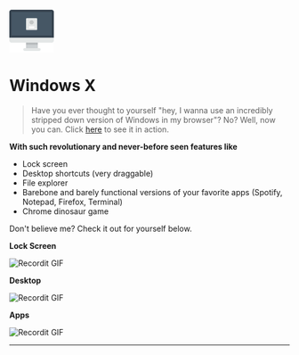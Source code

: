 <a href="http://windows-x.com"><img src="src/assets/imac.png" width=80 title="Windows X" alt="Windows X"></a>
# Windows X

> Have you ever thought to yourself "hey, I wanna use an incredibly stripped down version of Windows in my browser"? No? Well, now you can. Click <a href="http://windows-x.com">here</a> to see it in action. 

**With such revolutionary and never-before seen features like**
- Lock screen
- Desktop shortcuts (very draggable)
- File explorer
- Barebone and barely functional versions of your favorite apps (Spotify, Notepad, Firefox, Terminal)
- Chrome dinosaur game

Don't believe me? Check it out for yourself below.

**Lock Screen**

![Recordit GIF](src/assets/screen/lockscreen.gif)

**Desktop**

![Recordit GIF](src/assets/screen/desktop.gif)

**Apps**

![Recordit GIF](src/assets/screen/spotify.gif)

---